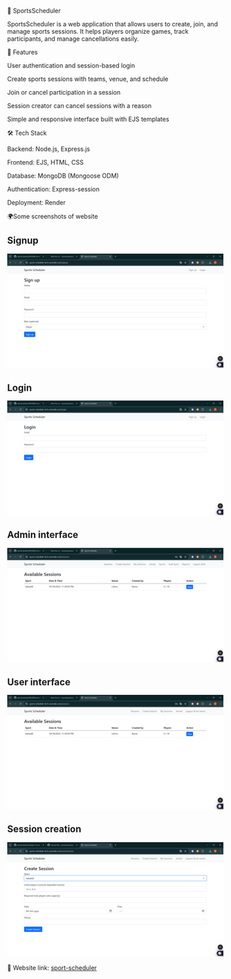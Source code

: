 🏀 SportsScheduler

SportsScheduler is a web application that allows users to create, join, and manage sports sessions. It helps players organize games, track participants, and manage cancellations easily.

🚀 Features

User authentication and session-based login

Create sports sessions with teams, venue, and schedule

Join or cancel participation in a session

Session creator can cancel sessions with a reason

Simple and responsive interface built with EJS templates

🛠 Tech Stack

Backend: Node.js, Express.js

Frontend: EJS, HTML, CSS

Database: MongoDB (Mongoose ODM)

Authentication: Express-session

Deployment: Render

🌍Some screenshots of website

<p align="center">
  <h2>Signup</h2>
  <img src="signup.png" alt="Screenshot 1" width="500"/>
  <h2>Login</h2>
  <img src="Login.png" alt="Screenshot 2" width="500"/>
  <h2>Admin interface</h2>
  <img src="Admin interface.png" alt="Screenshot 3" width="500"/>
   <h2>User interface</h2>
  <img src="user interface.png" alt="Screenshot 4" width="500"/>
  <h2>Session creation</h2>
  <img src="Session Creation.png" alt="Screenshot 5" width="500"/>
</p>

🔗 Website link: [sport-scheduler](https://sports-scheduler-be1r.onrender.com/sessions)
